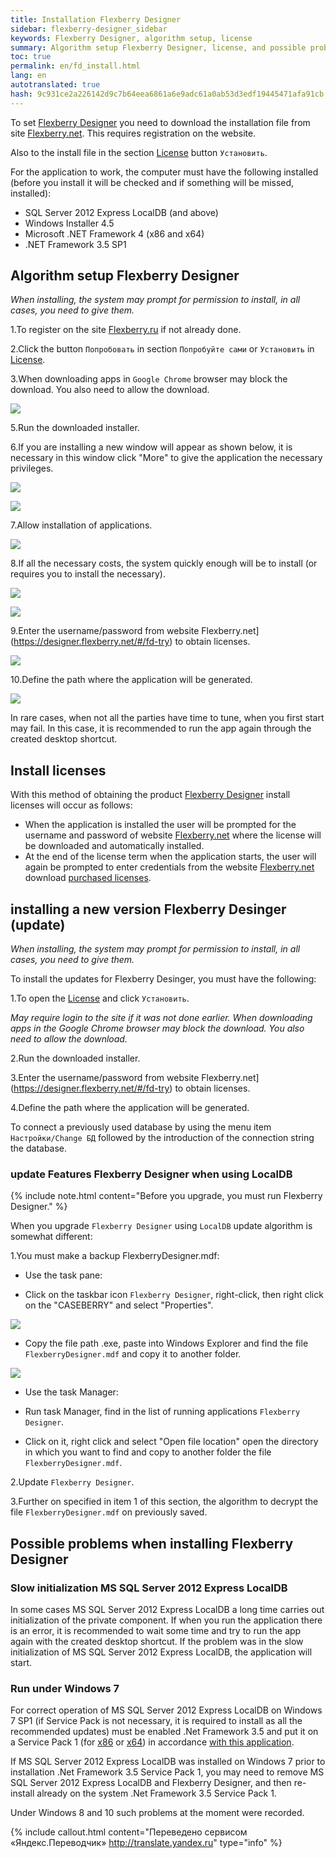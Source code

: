 ```yaml
--- 
title: Installation Flexberry Designer 
sidebar: flexberry-designer_sidebar 
keywords: Flexberry Designer, algorithm setup, license 
summary: Algorithm setup Flexberry Designer, license, and possible problems when installing 
toc: true 
permalink: en/fd_install.html 
lang: en 
autotranslated: true 
hash: 9c931ce2a226142d9c7b64eea6861a6e9adc61a0ab53d3edf19445471afa91cb 
--- 
```


To set [Flexberry Designer](fd_landing_page.html) you need to download the installation file from site [Flexberry.net](https://designer.flexberry.net/#/fd-try). 
This requires registration on the website. 

Also to the install file in the section [License](https://designer.flexberry.net/#/download-win-app) button `Установить`. 

For the application to work, the computer must have the following installed (before you install it will be checked and if something will be missed, installed): 

* SQL Server 2012 Express LocalDB (and above) 
* Windows Installer 4.5 
* Microsoft .NET Framework 4 (x86 and x64) 
* .NET Framework 3.5 SP1 

## Algorithm setup Flexberry Designer 

*When installing, the system may prompt for permission to install, in all cases, you need to give them.* 

1.To register on the site [Flexberry.ru](https://flexberry.net) if not already done. 

2.Click the button `Попробовать` in section `Попробуйте сами` or `Установить` in [License](https://designer.flexberry.net/#/download-win-app). 

3.When downloading apps in `Google Chrome` browser may block the download. You also need to allow the download. 

![](/images/pages/products/flexberry-designer/about/save-chrome.png) 

5.Run the downloaded installer. 

6.If you are installing a new window will appear as shown below, it is necessary in this window click "More" to give the application the necessary privileges. 

![](/images/pages/products/flexberry-designer/about/let-setup0.png) 

![](/images/pages/products/flexberry-designer/about/let-setup.png) 

7.Allow installation of applications. 

![](/images/pages/products/flexberry-designer/about/let-setup2.png) 

8.If all the necessary costs, the system quickly enough will be to install (or requires you to install the necessary). 

![](/images/pages/products/flexberry-designer/about/install-designer.png) 

![](/images/pages/products/flexberry-designer/about/let-setup3.png) 

9.Enter the username/password from website Flexberry.net](https://designer.flexberry.net/#/fd-try) to obtain licenses. 

![](/images/pages/products/flexberry-designer/about/login-flexberry2.png) 

10.Define the path where the application will be generated. 

![](/images/pages/products/flexberry-designer/about/set-generation-path.png) 

In rare cases, when not all the parties have time to tune, when you first start may fail. In this case, it is recommended to run the app again through the created desktop shortcut.

## Install licenses 

With this method of obtaining the product [Flexberry Designer](fd_landing_page.html) install licenses will occur as follows: 

* When the application is installed the user will be prompted for the username and password of website [Flexberry.net](https://designer.flexberry.net/#/fd-try) where the license will be downloaded and automatically installed. 
* At the end of the license term when the application starts, the user will again be prompted to enter credentials from the website [Flexberry.net](https://designer.flexberry.net/#/fd-try) download [purchased licenses](https://designer.flexberry.net/#/fd-try). 

## installing a new version Flexberry Desinger (update) 

*When installing, the system may prompt for permission to install, in all cases, you need to give them.* 

To install the updates for Flexberry Desinger, you must have the following: 

1.To open the [License](https://designer.flexberry.net/#/download-win-app) and click `Установить`. 

*May require login to the site if it was not done earlier. When downloading apps in the Google Chrome browser may block the download. You also need to allow the download.* 

2.Run the downloaded installer. 

3.Enter the username/password from website Flexberry.net](https://designer.flexberry.net/#/fd-try) to obtain licenses. 

4.Define the path where the application will be generated. 

To connect a previously used database by using the menu item `Настройки/Change БД` followed by the introduction of the connection string the database. 

### update Features Flexberry Designer when using LocalDB 

{% include note.html content="Before you upgrade, you must run Flexberry Designer." %} 

When you upgrade `Flexberry Designer` using `LocalDB` update algorithm is somewhat different: 

1.You must make a backup FlexberryDesigner.mdf: 

* Use the task pane: 

* Click on the taskbar icon `Flexberry Designer`, right-click, then right click on the "CASEBERRY" and select "Properties". 

![](/images/pages/products/flexberry-designer/about/update-fd-menu.png) 

* Copy the file path .exe, paste into Windows Explorer and find the file `FlexberryDesigner.mdf` and copy it to another folder. 

![](/images/pages/products/flexberry-designer/about/update-fd-settings.png) 

* Use the task Manager: 

* Run task Manager, find in the list of running applications `Flexberry Designer`. 
* Click on it, right click and select "Open file location" open the directory in which you want to find and copy to another folder the file `FlexberryDesigner.mdf`. 

2.Update `Flexberry Designer`. 

3.Further on specified in item 1 of this section, the algorithm to decrypt the file `FlexberryDesigner.mdf` on previously saved.

## Possible problems when installing Flexberry Designer 

### Slow initialization MS SQL Server 2012 Express LocalDB 

In some cases MS SQL Server 2012 Express LocalDB a long time carries out initialization of the private component. If when you run the application there is an error, it is recommended to wait some time and try to run the app again with the created desktop shortcut. If the problem was in the slow initialization of MS SQL Server 2012 Express LocalDB, the application will start. 

### Run under Windows 7 

For correct operation of MS SQL Server 2012 Express LocalDB on Windows 7 SP1 (if Service Pack is not necessary, it is required to install as all the recommended updates) must be enabled .Net Framework 3.5 and put it on a Service Pack 1 (for [x86](https://www.microsoft.com/ru-ru/download/details.aspx?id=39237) or [x64](https://www.microsoft.com/ru-ru/download/details.aspx?id=7942)) in accordance [with this application](https://msdn.microsoft.com/library/ms143506(v=SQL.110).aspx). 

If MS SQL Server 2012 Express LocalDB was installed on Windows 7 prior to installation .Net Framework 3.5 Service Pack 1, you may need to remove MS SQL Server 2012 Express LocalDB and Flexberry Designer, and then re-install already on the system .Net Framework 3.5 Service Pack 1. 

Under Windows 8 and 10 such problems at the moment were recorded. 



{% include callout.html content="Переведено сервисом «Яндекс.Переводчик» <http://translate.yandex.ru>" type="info" %}